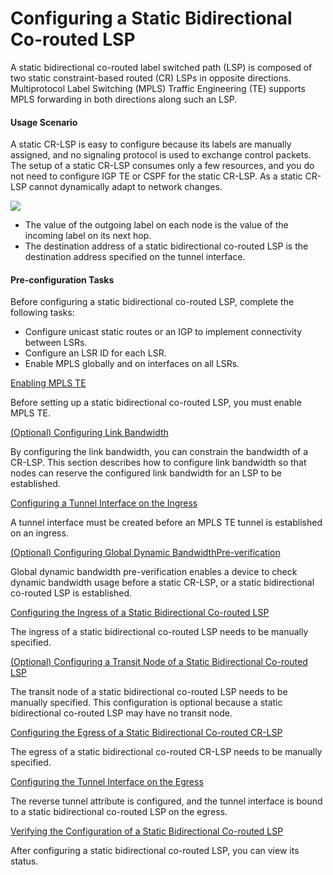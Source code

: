 Configuring a Static Bidirectional Co-routed LSP
================================================

A static bidirectional co-routed label switched path (LSP) is composed of two static constraint-based routed (CR) LSPs in opposite directions. Multiprotocol Label Switching (MPLS) Traffic Engineering (TE) supports MPLS forwarding in both directions along such an LSP.

#### Usage Scenario

A static CR-LSP is easy to configure because its labels are manually assigned, and no signaling protocol is used to exchange control packets. The setup of a static CR-LSP consumes only a few resources, and you do not need to configure IGP TE or CSPF for the static CR-LSP. As a static CR-LSP cannot dynamically adapt to network changes.

![](../../../../public_sys-resources/note_3.0-en-us.png) 

* The value of the outgoing label on each node is the value of the incoming label on its next hop.
* The destination address of a static bidirectional co-routed LSP is the destination address specified on the tunnel interface.



#### Pre-configuration Tasks

Before configuring a static bidirectional co-routed LSP, complete the following tasks:

* Configure unicast static routes or an IGP to implement connectivity between LSRs.
* Configure an LSR ID for each LSR.
* Enable MPLS globally and on interfaces on all LSRs.


[Enabling MPLS TE](../../../../software/nev8r10_vrpv8r16/user/vrp/dc_vrp_te-p2p_cfg_0153.html)

Before setting up a static bidirectional co-routed LSP, you must enable MPLS TE.

[(Optional) Configuring Link Bandwidth](../../../../software/nev8r10_vrpv8r16/user/vrp/dc_vrp_te-p2p_cfg_0177_copy.html)

By configuring the link bandwidth, you can constrain the bandwidth of a CR-LSP. This section describes how to configure link bandwidth so that nodes can reserve the configured link bandwidth for an LSP to be established.

[Configuring a Tunnel Interface on the Ingress](../../../../software/nev8r10_vrpv8r16/user/vrp/dc_vrp_te-p2p_cfg_0155.html)

A tunnel interface must be created before an MPLS TE tunnel is established on an ingress.

[(Optional) Configuring Global Dynamic BandwidthPre-verification](../../../../software/nev8r10_vrpv8r16/user/vrp/dc_vrp_te-p2p_cfg_0215_copy.html)

Global dynamic bandwidth pre-verification enables a device to check dynamic bandwidth usage before a static CR-LSP, or a static bidirectional co-routed LSP is established.

[Configuring the Ingress of a Static Bidirectional Co-routed LSP](../../../../software/nev8r10_vrpv8r16/user/vrp/dc_vrp_te-p2p_cfg_0156.html)

The ingress of a static bidirectional co-routed LSP needs to be manually specified.

[(Optional) Configuring a Transit Node of a Static Bidirectional Co-routed LSP](../../../../software/nev8r10_vrpv8r16/user/vrp/dc_vrp_te-p2p_cfg_0157.html)

The transit node of a static bidirectional co-routed LSP needs to be manually specified. This configuration is optional because a static bidirectional co-routed LSP may have no transit node.

[Configuring the Egress of a Static Bidirectional Co-routed CR-LSP](../../../../software/nev8r10_vrpv8r16/user/vrp/dc_vrp_te-p2p_cfg_0158.html)

The egress of a static bidirectional co-routed CR-LSP needs to be manually specified.

[Configuring the Tunnel Interface on the Egress](../../../../software/nev8r10_vrpv8r16/user/vrp/dc_vrp_te-p2p_cfg_0159.html)

The reverse tunnel attribute is configured, and the tunnel interface is bound to a static bidirectional co-routed LSP on the egress.

[Verifying the Configuration of a Static Bidirectional Co-routed LSP](../../../../software/nev8r10_vrpv8r16/user/vrp/dc_vrp_te-p2p_cfg_0160.html)

After configuring a static bidirectional co-routed LSP, you can view its status.
